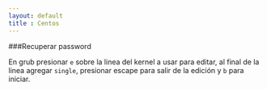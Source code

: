```yaml
---
layout: default
title : Centos
---
```

###Recuperar password

En grub presionar `e` sobre la linea del kernel a usar para editar, al final de la linea agregar `single`, presionar escape para salir de la edición y `b` para iniciar.

